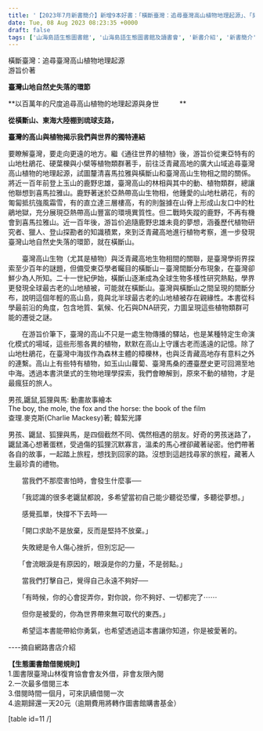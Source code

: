 ```yaml
---
title: '【2023年7月新書簡介】新增9本好書：「橫斷臺灣：追尋臺灣高山植物地理起源」、「男孩,鼴鼠,狐狸與馬: 動畫故事繪本」、「海風酒店」等書，不容錯過！'
date: Tue, 08 Aug 2023 08:23:35 +0000
draft: false
tags: ['山海島語生態圖書館', '山海島語生態圖書館及讀書會', '新書介紹', '新書簡介']
---
```


橫斷臺灣：追尋臺灣高山植物地理起源  
游旨价著 

**臺灣山地自然史失落的環節**

**以百萬年的尺度追尋高山植物的地理起源與身世　　　**

**從橫斷山、東海大陸棚到琉球支路，**

**臺灣的高山與植物揭示我們與世界的獨特連結**　　

要瞭解臺灣，要走向更遠的地方。繼《通往世界的植物》後，游旨价從東亞特有的山地杜鵑花、硬葉櫟與小檗等植物類群著手，前往泛青藏高地的廣大山域追尋臺灣高山植物的地理起源，試圖釐清喜馬拉雅與橫斷山和臺灣高山生物相之間的關係。將近一百年前登上玉山的鹿野忠雄，臺灣高山的林相與其中的動、植物類群，總讓他聯想到喜馬拉雅山。鹿野著迷於亞熱帶高山生物相，他鍾愛的山地杜鵑花，有的匍匐抵抗強風霜雪，有的直立達三層樓高，有的則盤據在山脊上形成山友口中的杜鵑地獄，充分展現亞熱帶高山豐富的環境異質性。但二戰時失蹤的鹿野，不再有機會到喜馬拉雅山。近一百年後，游旨价追隨鹿野忠雄未竟的夢想，涵養歷代植物研究者、獵人、登山探勘者的知識積累，來到泛青藏高地進行植物考察，進一步發現臺灣山地自然史失落的環節，就在橫斷山。

　　臺灣高山生物（尤其是植物）與泛青藏高地生物相間的關聯，是臺灣學術界探索至少百年的謎題，但備受東亞學者矚目的橫斷山－臺灣間斷分布現象，在臺灣卻鮮少為人所知。二十一世紀伊始，橫斷山逐漸成為全球生物多樣性研究熱點，學界更發現全球最古老的山地植被，可能就在橫斷山。臺灣與橫斷山之間呈現的間斷分布，說明這個年輕的高山島，竟與北半球最古老的山地植被存在親緣性。本書從科學最前沿的角度，包含地質、氣候、化石與DNA研究，力圖呈現這些植物類群可能的遷徙之謎。

　　在游旨价筆下，臺灣的高山不只是一處生物傳播的驛站，也是某種特定生命演化模式的場域，這些形態各異的植物，默默在高山上守護古老而遙遠的記憶。除了山地杜鵑花，在臺灣中海拔作為森林主體的樟櫟林，也與泛青藏高地存有意料之外的連繫。高山上有些特有植物，如玉山山蘿蔔、臺灣馬桑的遷臺歷史更可回溯至地中海。透過本書洪堡式的生物地理學探索，我們會瞭解到，原來不動的植物，才是最瘋狂的旅人。

男孩,鼴鼠,狐狸與馬: 動畫故事繪本  
The boy, the mole, the fox and the horse: the book of the film   
查理.麥克斯(Charlie Mackesy)著; 韓絜光譯 

男孩、鼴鼠、狐狸與馬，是四個截然不同、偶然相遇的朋友。好奇的男孩迷路了，鼴鼠滿心想著蛋糕，受過傷的狐狸沉默寡言，溫柔的馬心裡卻藏著祕密。他們帶著各自的故事，一起踏上旅程，想找到回家的路。沒想到這趟找尋家的旅程，藏著人生最珍貴的禮物。

　　當我們不那麼害怕時，會發生什麼事──

　　「我認識的很多老鼴鼠都說，多希望當初自己能少聽從恐懼，多聽從夢想。」

　　感覺孤單，快撐不下去時──

　　「開口求助不是放棄，反而是堅持不放棄。」

　　失敗總是令人傷心挫折，但別忘記──

　　「會流眼淚是有原因的，眼淚是你的力量，不是弱點。」

　　當我們打擊自己，覺得自己永遠不夠好──

　　「有時候，你的心會捉弄你，對你說，你不夠好、一切都完了⋯⋯

　　但你是被愛的，你為世界帶來無可取代的東西。」

　　希望這本書能帶給你勇氣，也希望透過這本書讓你知道，你是被愛著的。

\----摘自網路書店介紹

**【生態圖書館借閱規則】**  
1.圖書限臺灣山林復育協會會友外借，非會友限內閱  
2.一次最多借閱三本  
3.借閱時間一個月，可來訊續借閱一次  
4.逾期歸還一天20元（逾期費用將轉作圖書館購書基金）

\[table id=11 /\]